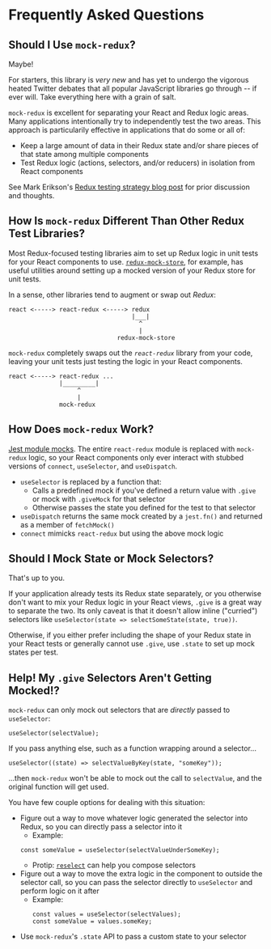 # Frequently Asked Questions

## Should I Use `mock-redux`?

Maybe!

For starters, this library is _very new_ and has yet to undergo the vigorous heated Twitter debates that all popular JavaScript libraries go through -- if ever will.
Take everything here with a grain of salt.

`mock-redux` is excellent for separating your React and Redux logic areas.
Many applications intentionally try to independently test the two areas.
This approach is particularily effective in applications that do some or all of:

- Keep a large amount of data in their Redux state and/or share pieces of that state among multiple components
- Test Redux logic (actions, selectors, and/or reducers) in isolation from React components

See Mark Erikson's [Redux testing strategy blog post](https://blog.isquaredsoftware.com/2019/07/blogged-answers-thoughts-on-hooks/) for prior discussion and thoughts.

## How Is `mock-redux` Different Than Other Redux Test Libraries?

Most Redux-focused testing libraries aim to set up Redux logic in unit tests for your React components to use.
[`redux-mock-store`](https://github.com/reduxjs/redux-mock-store), for example, has useful utilities around setting up a mocked version of your Redux store for unit tests.

In a sense, other libraries tend to augment or swap out _Redux_:

```
react <-----> react-redux <-----> redux
                                  |___|
                                    ^
                                    |
                              redux-mock-store
```

`mock-redux` completely swaps out the _`react-redux`_ library from your code, leaving your unit tests just testing the logic in your React components.

```
react <-----> react-redux ...
              |_________|
                   ^
                   |
              mock-redux
```

## How Does `mock-redux` Work?

[Jest module mocks](https://jestjs.io/docs/en/mock-functions#mocking-modules).
The entire `react-redux` module is replaced with `mock-redux` logic, so your React components only ever interact with stubbed versions of `connect`, `useSelector`, and `useDispatch`.

- `useSelector` is replaced by a function that:
  - Calls a predefined mock if you've defined a return value with `.give` or mock with `.giveMock` for that selector
  - Otherwise passes the state you defined for the test to that selector
- `useDispatch` returns the same mock created by a `jest.fn()` and returned as a member of `fetchMock()`
- `connect` mimicks `react-redux` but using the above mock logic

## Should I Mock State or Mock Selectors?

That's up to you.

If your application already tests its Redux state separately, or you otherwise don't want to mix your Redux logic in your React views, `.give` is a great way to separate the two.
Its only caveat is that it doesn't allow inline ("curried") selectors like `useSelector(state => selectSomeState(state, true))`.

Otherwise, if you either prefer including the shape of your Redux state in your React tests or generally cannot use `.give`, use `.state` to set up mock states per test.

## Help! My `.give` Selectors Aren't Getting Mocked!?

`mock-redux` can only mock out selectors that are _directly_ passed to `useSelector`:

```tsx
useSelector(selectValue);
```

If you pass anything else, such as a function wrapping around a selector...

```tsx
useSelector((state) => selectValueByKey(state, "someKey"));
```

...then `mock-redux` won't be able to mock out the call to `selectValue`, and the original function will get used.

You have few couple options for dealing with this situation:

- Figure out a way to move whatever logic generated the selector into Redux, so you can directly pass a selector into it
  - Example:
  ```tsx
  const someValue = useSelector(selectValueUnderSomeKey);
  ```
  - Protip: [`reselect`](https://github.com/reduxjs/reselect) can help you compose selectors
- Figure out a way to move the extra logic in the component to outside the selector call, so you can pass the selector directly to `useSelector` and perform logic on it after
  - Example:
    ```tsx
    const values = useSelector(selectValues);
    const someValue = values.someKey;
    ```
- Use `mock-redux`'s `.state` API to pass a custom state to your selector
